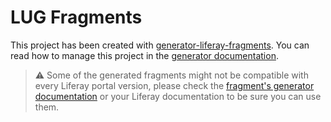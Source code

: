 # LUG Fragments

This project has been created with [generator-liferay-fragments][1]. You can read
how to manage this project in the [generator documentation][2].

> ⚠ Some of the generated fragments might not be compatible with every Liferay
> portal version, please check the [fragment's generator documentation][3] or
> your Liferay documentation to be sure you can use them.

[1]: https://www.npmjs.com/package/generator-liferay-fragments
[2]: https://www.npmjs.com/package/generator-liferay-fragments#usage
[3]: https://www.npmjs.com/package/generator-liferay-fragments#creating-new-fragments
